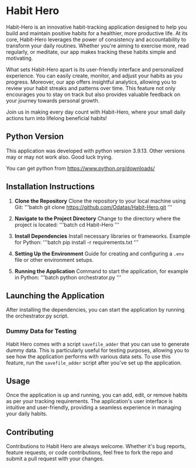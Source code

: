 # Habit Hero

Habit-Hero is an innovative habit-tracking application designed to help you build and maintain positive habits for a healthier, more productive life. At its core, Habit-Hero leverages the power of consistency and accountability to transform your daily routines. Whether you're aiming to exercise more, read regularly, or meditate, our app makes tracking these habits simple and motivating.

What sets Habit-Hero apart is its user-friendly interface and personalized experience. You can easily create, monitor, and adjust your habits as you progress. Moreover, our app offers insightful analytics, allowing you to review your habit streaks and patterns over time. This feature not only encourages you to stay on track but also provides valuable feedback on your journey towards personal growth.

Join us in making every day count with Habit-Hero, where your small daily actions turn into lifelong beneficial habits!

## Python Version

This application was developed with python version 3.9.13. Other versions may or may not work also. Good luck trying. 

You can get python from https://www.python.org/downloads/

## Installation Instructions

1. **Clone the Repository**
   Clone the repository to your local machine using Git:
   '''batch
   git clone https://github.com/Odatas/Habit-Hero.git
   '''

2. **Navigate to the Project Directory**
   Change to the directory where the project is located:
   '''batch
   cd Habit-Hero
   '''

3. **Install Dependencies**
   Install necessary libraries or frameworks. Example for Python:
   '''batch
   pip install -r requirements.txt
   '''

4. **Setting Up the Environment**
   Guide for creating and configuring a `.env` file or other environment setups.

5. **Running the Application**
   Command to start the application, for example in Python:
   '''batch
   python orchestrator.py
   '''


## Launching the Application

After installing the dependencies, you can start the application by running the orchestrator.py script. 

### Dummy Data for Testing

Habit Hero comes with a script `savefile_adder` that you can use to generate dummy data. This is particularly useful for testing purposes, allowing you to see how the application performs with various data sets. To use this feature, run the `savefile_adder` script after you've set up the application.


## Usage

Once the application is up and running, you can add, edit, or remove habits as per your tracking requirements. The application's user interface is intuitive and user-friendly, providing a seamless experience in managing your daily habits.

## Contributing

Contributions to Habit Hero are always welcome. Whether it's bug reports, feature requests, or code contributions, feel free to fork the repo and submit a pull request with your changes.
